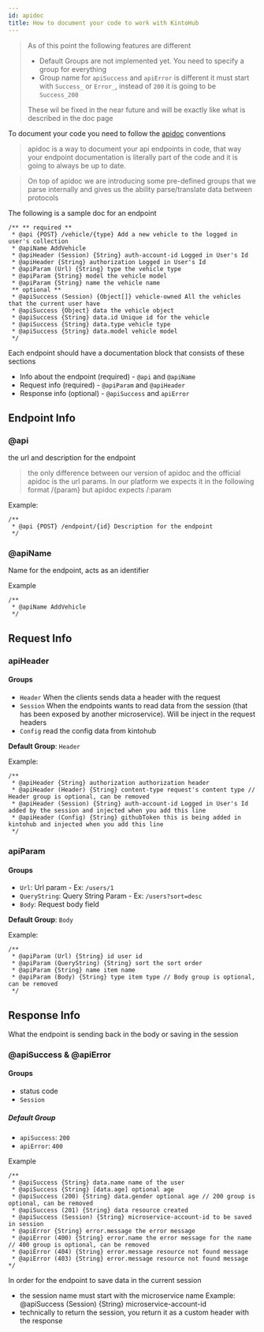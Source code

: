 ```yaml
---
id: apidoc
title: How to document your code to work with KintoHub
---
```


> As of this point the following features are different
> - Default Groups are not implemented yet. You need to specify a group for everything
> - Group name for `apiSuccess` and `apiError` is different it must start with `Success_` or `Error_`, instead of `200` it is going to be `Success_200`
>
> These wil be fixed in the near future and will be exactly like what is described in the doc page

To document your code you need to follow the [apidoc](http://apidocjs.com/) conventions

> apidoc is a way to document your api endpoints in code, that way your endpoint documentation is literally part of the code and it is going to always be up to date.

> On top of apidoc we are introducing some pre-defined groups that we parse internally and gives us the ability parse/translate data between protocols


The following is a sample doc for an endpoint
```
/** ** required **
 * @api {POST} /vehicle/{type} Add a new vehicle to the logged in user's collection
 * @apiName AddVehicle
 * @apiHeader (Session) {String} auth-account-id Logged in User's Id
 * @apiHeader {String} authorization Logged in User's Id
 * @apiParam (Url) {String} type the vehicle type
 * @apiParam {String} model the vehicle model
 * @apiParam {String} name the vehicle name
 ** optional **
 * @apiSuccess (Session) {Object[]} vehicle-owned All the vehicles that the current user have
 * @apiSuccess {Object} data the vehicle object
 * @apiSuccess {String} data.id Unique id for the vehicle
 * @apiSuccess {String} data.type vehicle type
 * @apiSuccess {String} data.model vehicle model
 */
```


Each endpoint should have a documentation block that consists of these sections
- Info about the endpoint (required) - `@api` and `@apiName`
- Request info (required) - `@apiParam` and `@apiHeader`
- Response info (optional) - `@apiSuccess` and `apiError`

## Endpoint Info

### @api

the url and description for the endpoint

> the only difference between our version of apidoc and the official apidoc is the url params. In our platform we expects it in the following format /{param} but apidoc expects /:param


Example:
```
/**
 * @api {POST} /endpoint/{id} Description for the endpoint
 */
```

### @apiName

Name for the endpoint, acts as an identifier

Example
```
/**
 * @apiName AddVehicle
 */
```

## Request Info

### apiHeader

#### Groups
- `Header` When the clients sends data a header with the request
- `Session` When the endpoints wants to read data from the session (that has been exposed by another microservice). Will be inject in the request headers
- `Config` read the config data from kintohub

**Default Group**: `Header`

Example:
```
/**
 * @apiHeader {String} authorization authorization header
 * @apiHeader (Header) {String} content-type request's content type // Header group is optional, can be removed
 * @apiHeader (Session) {String} auth-account-id Logged in User's Id added by the session and injected when you add this line
 * @apiHeader (Config) {String} githubToken this is being added in kintohub and injected when you add this line
 */
```


### apiParam

#### Groups
- `Url`: Url param - Ex: `/users/1`
- `QueryString`: Query String Param - Ex: `/users?sort=desc`
- `Body`: Request body field

**Default Group**: `Body`

Example:
```
/**
 * @apiParam (Url) {String} id user id
 * @apiParam (QueryString) {String} sort the sort order
 * @apiParam {String} name item name
 * @apiParam (Body) {String} type item type // Body group is optional, can be removed
 */
```


## Response Info

What the endpoint is sending back in the body or saving in the session


### @apiSuccess & @apiError

#### Groups
- status code
- `Session`


##### Default Group
- `apiSuccess`: `200`
- `apiError`: `400`

Example
```
/**
 * @apiSuccess {String} data.name name of the user
 * @apiSuccess {String} [data.age] optional age
 * @apiSuccess (200) {String} data.gender optional age // 200 group is optional, can be removed
 * @apiSuccess (201) {String} data resource created
 * @apiSuccess (Session) {String} microservice-account-id to be saved in session
 * @apiError {String} error.message the error message
 * @apiError (400) {String} error.name the error message for the name // 400 group is optional, can be removed
 * @apiError (404) {String} error.message resource not found message
 * @apiError (403) {String} error.message resource not found message
*/
```

In order for the endpoint to save data in the current session
- the session name must start with the microservice name Example: @apiSuccess (Session) {String} microservice-account-id
- technically to return the session, you return it as a custom header with the response
